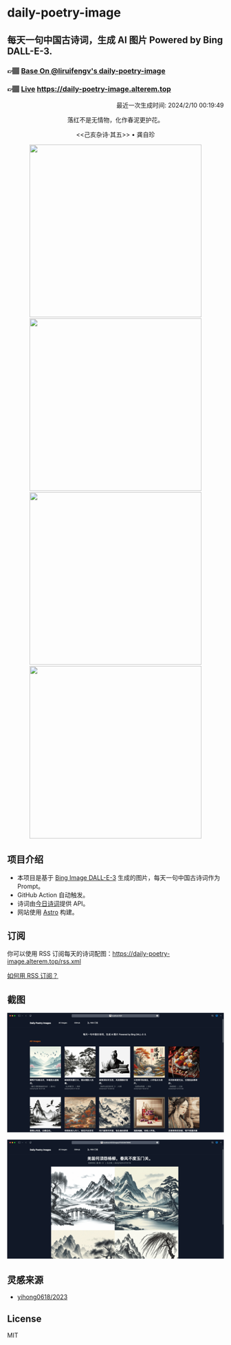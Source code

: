 
# daily-poetry-image

## 每天一句中国古诗词，生成 AI 图片 Powered by Bing DALL-E-3.

### 👉🏽 [Base On @liruifengv's daily-poetry-image](https://github.com/liruifengv/daily-poetry-image)

### 👉🏽 [Live](https://daily-poetry-image.alterem.top/) https://daily-poetry-image.alterem.top

<p align="right">
  最近一次生成时间: 2024/2/10 00:19:49
</p>
<p align="center">
落红不是无情物，化作春泥更护花。
</p>
<p align="center">
<<己亥杂诗·其五>> • 龚自珍
</p>
<p align="center">
<img src="https://tse1.mm.bing.net/th/id/OIG2.RONmsRjM9NMCIomppRZy" height="400" width="400" />
<img src="https://tse4.mm.bing.net/th/id/OIG2.h9wcCN_hQMct12Lm2Im4" height="400" width="400" />
<img src="https://tse4.mm.bing.net/th/id/OIG2.203.ruff4iCpnBZyLPM0" height="400" width="400" />
<img src="https://tse4.mm.bing.net/th/id/OIG2.CbKcT.TxEKJqSiFe9BSC" height="400" width="400" />
</p>

## 项目介绍

-   本项目是基于 [Bing Image DALL-E-3](https://www.bing.com/images/create) 生成的图片，每天一句中国古诗词作为 Prompt。
-   GitHub Action 自动触发。
-   诗词由[今日诗词](https://www.jinrishici.com/)提供 API。
-   网站使用 [Astro](https://astro.build) 构建。

## 订阅

你可以使用 RSS 订阅每天的诗词配图：https://daily-poetry-image.alterem.top/rss.xml

[如何用 RSS 订阅？](https://zhuanlan.zhihu.com/p/55026716)

## 截图

![图片列表](./screenshots/Snipaste_2023-12-28_21-00-26.png)

![图片详情](./screenshots/Snipaste_2023-12-28_21-00-53.png)

## 灵感来源

-   [yihong0618/2023](https://github.com/yihong0618/2023)

## License

MIT
